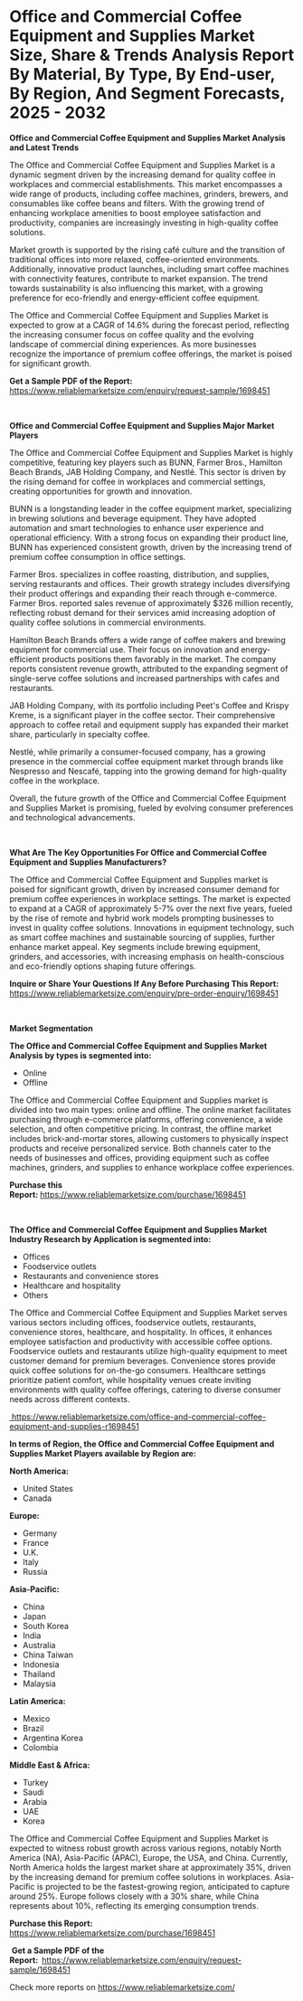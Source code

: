 <p><h1>Office and Commercial Coffee Equipment and Supplies Market Size, Share & Trends Analysis Report By Material, By Type, By End-user, By Region, And Segment Forecasts, 2025 - 2032</h1></p><p><strong>Office and Commercial Coffee Equipment and Supplies Market Analysis and Latest Trends</strong></p>
<p><p>The Office and Commercial Coffee Equipment and Supplies Market is a dynamic segment driven by the increasing demand for quality coffee in workplaces and commercial establishments. This market encompasses a wide range of products, including coffee machines, grinders, brewers, and consumables like coffee beans and filters. With the growing trend of enhancing workplace amenities to boost employee satisfaction and productivity, companies are increasingly investing in high-quality coffee solutions.</p><p>Market growth is supported by the rising café culture and the transition of traditional offices into more relaxed, coffee-oriented environments. Additionally, innovative product launches, including smart coffee machines with connectivity features, contribute to market expansion. The trend towards sustainability is also influencing this market, with a growing preference for eco-friendly and energy-efficient coffee equipment.</p><p>The Office and Commercial Coffee Equipment and Supplies Market is expected to grow at a CAGR of 14.6% during the forecast period, reflecting the increasing consumer focus on coffee quality and the evolving landscape of commercial dining experiences. As more businesses recognize the importance of premium coffee offerings, the market is poised for significant growth.</p></p>
<p><strong>Get a Sample PDF of the Report:&nbsp;</strong> <a href="https://www.reliablemarketsize.com/enquiry/request-sample/1698451?utm_campaign=3516&utm_medium=2&utm_source=Github&utm_content=ia&utm_term=27032025&utm_id=office-and-commercial-coffee-equipment-and-supplies">https://www.reliablemarketsize.com/enquiry/request-sample/1698451</a></p>
<p>&nbsp;</p>
<p><strong>Office and Commercial Coffee Equipment and Supplies Major Market Players</strong></p>
<p><p>The Office and Commercial Coffee Equipment and Supplies Market is highly competitive, featuring key players such as BUNN, Farmer Bros., Hamilton Beach Brands, JAB Holding Company, and Nestlé. This sector is driven by the rising demand for coffee in workplaces and commercial settings, creating opportunities for growth and innovation.</p><p>BUNN is a longstanding leader in the coffee equipment market, specializing in brewing solutions and beverage equipment. They have adopted automation and smart technologies to enhance user experience and operational efficiency. With a strong focus on expanding their product line, BUNN has experienced consistent growth, driven by the increasing trend of premium coffee consumption in office settings.</p><p>Farmer Bros. specializes in coffee roasting, distribution, and supplies, serving restaurants and offices. Their growth strategy includes diversifying their product offerings and expanding their reach through e-commerce. Farmer Bros. reported sales revenue of approximately $326 million recently, reflecting robust demand for their services amid increasing adoption of quality coffee solutions in commercial environments.</p><p>Hamilton Beach Brands offers a wide range of coffee makers and brewing equipment for commercial use. Their focus on innovation and energy-efficient products positions them favorably in the market. The company reports consistent revenue growth, attributed to the expanding segment of single-serve coffee solutions and increased partnerships with cafes and restaurants.</p><p>JAB Holding Company, with its portfolio including Peet's Coffee and Krispy Kreme, is a significant player in the coffee sector. Their comprehensive approach to coffee retail and equipment supply has expanded their market share, particularly in specialty coffee. </p><p>Nestlé, while primarily a consumer-focused company, has a growing presence in the commercial coffee equipment market through brands like Nespresso and Nescafé, tapping into the growing demand for high-quality coffee in the workplace. </p><p>Overall, the future growth of the Office and Commercial Coffee Equipment and Supplies Market is promising, fueled by evolving consumer preferences and technological advancements.</p></p>
<p>&nbsp;</p>
<p><strong>What Are The Key Opportunities For Office and Commercial Coffee Equipment and Supplies Manufacturers?</strong></p>
<p><p>The Office and Commercial Coffee Equipment and Supplies market is poised for significant growth, driven by increased consumer demand for premium coffee experiences in workplace settings. The market is expected to expand at a CAGR of approximately 5-7% over the next five years, fueled by the rise of remote and hybrid work models prompting businesses to invest in quality coffee solutions. Innovations in equipment technology, such as smart coffee machines and sustainable sourcing of supplies, further enhance market appeal. Key segments include brewing equipment, grinders, and accessories, with increasing emphasis on health-conscious and eco-friendly options shaping future offerings.</p></p>
<p><strong>Inquire or Share Your Questions If Any Before Purchasing This Report:</strong> <a href="https://www.reliablemarketsize.com/enquiry/pre-order-enquiry/1698451?utm_campaign=3516&utm_medium=2&utm_source=Github&utm_content=ia&utm_term=27032025&utm_id=office-and-commercial-coffee-equipment-and-supplies">https://www.reliablemarketsize.com/enquiry/pre-order-enquiry/1698451</a></p>
<p>&nbsp;</p>
<p><strong>Market Segmentation</strong></p>
<p><strong>The Office and Commercial Coffee Equipment and Supplies Market Analysis by types is segmented into:</strong></p>
<p><ul><li>Online</li><li>Offline</li></ul></p>
<p><p>The Office and Commercial Coffee Equipment and Supplies market is divided into two main types: online and offline. The online market facilitates purchasing through e-commerce platforms, offering convenience, a wide selection, and often competitive pricing. In contrast, the offline market includes brick-and-mortar stores, allowing customers to physically inspect products and receive personalized service. Both channels cater to the needs of businesses and offices, providing equipment such as coffee machines, grinders, and supplies to enhance workplace coffee experiences.</p></p>
<p><strong>Purchase this Report:&nbsp;</strong><a href="https://www.reliablemarketsize.com/purchase/1698451?utm_campaign=3516&utm_medium=2&utm_source=Github&utm_content=ia&utm_term=27032025&utm_id=office-and-commercial-coffee-equipment-and-supplies">https://www.reliablemarketsize.com/purchase/1698451</a></p>
<p>&nbsp;</p>
<p><strong>The Office and Commercial Coffee Equipment and Supplies Market Industry Research by Application is segmented into:</strong></p>
<p><ul><li>Offices</li><li>Foodservice outlets</li><li>Restaurants and convenience stores</li><li>Healthcare and hospitality</li><li>Others</li></ul></p>
<p><p>The Office and Commercial Coffee Equipment and Supplies Market serves various sectors including offices, foodservice outlets, restaurants, convenience stores, healthcare, and hospitality. In offices, it enhances employee satisfaction and productivity with accessible coffee options. Foodservice outlets and restaurants utilize high-quality equipment to meet customer demand for premium beverages. Convenience stores provide quick coffee solutions for on-the-go consumers. Healthcare settings prioritize patient comfort, while hospitality venues create inviting environments with quality coffee offerings, catering to diverse consumer needs across different contexts.</p></p>
<p><a href="https://www.reliablemarketsize.com/office-and-commercial-coffee-equipment-and-supplies-r1698451?utm_campaign=3516&utm_medium=2&utm_source=Github&utm_content=ia&utm_term=27032025&utm_id=office-and-commercial-coffee-equipment-and-supplies">&nbsp;https://www.reliablemarketsize.com/office-and-commercial-coffee-equipment-and-supplies-r1698451</a></p>
<p><strong>In terms of Region, the Office and Commercial Coffee Equipment and Supplies Market Players available by Region are:</strong></p>
<p>
    <p> <strong> North America: </strong>
        <ul>
            <li>United States</li>
            <li>Canada</li>
        </ul>
        </p> 
    <p> <strong> Europe: </strong>
        <ul>
            <li>Germany</li>
            <li>France</li>
            <li>U.K.</li>
            <li>Italy</li>
            <li>Russia</li>
        </ul>
        </p> 
    <p> <strong> Asia-Pacific: </strong>
        <ul>
            <li>China</li>
            <li>Japan</li>
            <li>South Korea</li>
            <li>India</li>
            <li>Australia</li>
            <li>China Taiwan</li>
            <li>Indonesia</li>
            <li>Thailand</li>
            <li>Malaysia</li>
        </ul>
        </p> 
    <p> <strong> Latin America: </strong>
        <ul>
            <li>Mexico</li>
            <li>Brazil</li>
            <li>Argentina Korea</li>
            <li>Colombia</li>
        </ul>
        </p> 
    <p> <strong> Middle East & Africa: </strong>
        <ul>
            <li>Turkey</li>
            <li>Saudi</li>
            <li>Arabia</li>
            <li>UAE</li>
            <li>Korea</li>
        </ul>
    </p>
    </p>
<p><p>The Office and Commercial Coffee Equipment and Supplies Market is expected to witness robust growth across various regions, notably North America (NA), Asia-Pacific (APAC), Europe, the USA, and China. Currently, North America holds the largest market share at approximately 35%, driven by the increasing demand for premium coffee solutions in workplaces. Asia-Pacific is projected to be the fastest-growing region, anticipated to capture around 25%. Europe follows closely with a 30% share, while China represents about 10%, reflecting its emerging consumption trends.</p></p>
<p><strong>Purchase this Report: </strong><a href="https://www.reliablemarketsize.com/purchase/1698451?utm_campaign=3516&utm_medium=2&utm_source=Github&utm_content=ia&utm_term=27032025&utm_id=office-and-commercial-coffee-equipment-and-supplies">https://www.reliablemarketsize.com/purchase/1698451</a></p>
<p>&nbsp;<strong>Get a Sample PDF of the Report:&nbsp;&nbsp;</strong><a href="https://www.reliablemarketsize.com/enquiry/request-sample/1698451?utm_campaign=3516&utm_medium=2&utm_source=Github&utm_content=ia&utm_term=27032025&utm_id=office-and-commercial-coffee-equipment-and-supplies">https://www.reliablemarketsize.com/enquiry/request-sample/1698451</a></p>
<p><strong></strong></p>
<p>Check more reports on <a href="https://www.reliablemarketsize.com/?utm_campaign=3516&utm_medium=2&utm_source=Github&utm_content=ia&utm_term=27032025&utm_id=office-and-commercial-coffee-equipment-and-supplies">https://www.reliablemarketsize.com/</a></p>